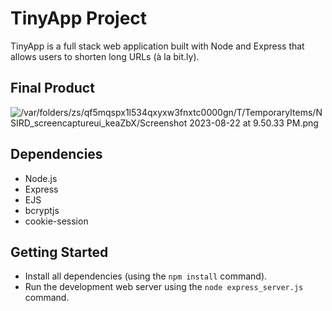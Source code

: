 # TinyApp Project

TinyApp is a full stack web application built with Node and Express that allows users to shorten long URLs (à la bit.ly).

## Final Product

![/var/folders/zs/qf5mqspx1l534qxyxw3fnxtc0000gn/T/TemporaryItems/NSIRD_screencaptureui_keaZbX/Screenshot 2023-08-22 at 9.50.33 PM.png](#)

## Dependencies

- Node.js
- Express
- EJS
- bcryptjs
- cookie-session

## Getting Started

- Install all dependencies (using the `npm install` command).
- Run the development web server using the `node express_server.js` command.